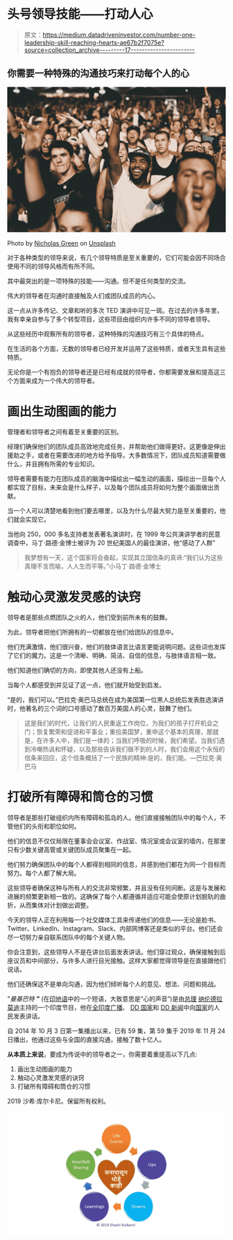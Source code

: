 # 头号领导技能——打动人心

> 原文：<https://medium.datadriveninvestor.com/number-one-leadership-skill-reaching-hearts-ae67b2f7075e?source=collection_archive---------17----------------------->

## 你需要一种特殊的沟通技巧来打动每个人的心

![](img/f702082ab2b87f1d95b86824aebfb929.png)

Photo by [Nicholas Green](https://unsplash.com/@nickxshotz?utm_source=unsplash&utm_medium=referral&utm_content=creditCopyText) on [Unsplash](https://unsplash.com/s/photos/group-excitement?utm_source=unsplash&utm_medium=referral&utm_content=creditCopyText)

对于各种类型的领导来说，有几个领导特质是至关重要的，它们可能会因不同场合使用不同的领导风格而有所不同。

其中最突出的是一项特殊的技能——沟通。但不是任何类型的交流。

伟大的领导者在沟通时直接触及人们或团队成员的内心。

这一点从许多传记、文章和听的多次 TED 演讲中可见一斑。在过去的许多年里，我有幸亲自参与了多个转型项目，这些项目由组织内许多不同的领导者领导。

从这些经历中观察所有的领导者，这种特殊的沟通技巧有三个具体的特点。

在生活的各个方面，无数的领导者已经开发并运用了这些特质，或者天生具有这些特质。

无论你是一个有抱负的领导者还是已经有成就的领导者，你都需要发展和提高这三个方面来成为一个伟大的领导者。

# 画出生动图画的能力

管理者和领导者之间有着至关重要的区别。

经理们确保他们的团队成员高效地完成任务，并帮助他们做得更好。这更像是伸出援助之手，或者在需要改进的地方给予指导。大多数情况下，团队成员知道需要做什么，并且拥有所需的专业知识。

领导者需要有能力在团队成员的脑海中描绘出一幅生动的画面，描绘出一旦每个人都实现了目标，未来会是什么样子，以及每个团队成员将如何为整个画面做出贡献。

当一个人可以清楚地看到他们要去哪里，以及为什么尽最大努力是至关重要的，他们就会实现它。

当他向 250，000 多名支持者发表著名演讲时，在 1999 年公共演讲学者的民意调查中，马丁·路德·金博士被评为 20 世纪美国人的最佳演讲，他“感动了人群”

> 我梦想有一天，这个国家将会奋起，实现其立国信条的真谛:“我们认为这些真理不言而喻，人人生而平等。”小马丁·路德·金博士

# 触动心灵激发灵感的诀窍

领导者是那些点燃团队之火的人，他们受到前所未有的鼓舞。

为此，领导者把他们所拥有的一切都放在他们给团队的信息中。

他们充满激情，他们很兴奋，他们的肢体语言比语言更能说明问题。这些词也发挥了它们的魔力。这是一个清晰、明确、简洁、自信的信息，与肢体语言相一致。

他们知道他们确切的方向，即使其他人还没有上船。

当每个人都感受到并见证了这一点，他们就开始受到启发。

“是的，我们可以。”巴拉克·奥巴马总统在成为美国第一位黑人总统后发表胜选演讲时，他著名的三个词的口号感动了数百万美国人的心灵，鼓舞了他们。

> 这是我们的时代，让我们的人民重返工作岗位，为我们的孩子打开机会之门；恢复繁荣和促进和平事业；重拾美国梦，重申这个基本的真理，那就是，在许多人中，我们是一体的；当我们呼吸的时候，我们希望。当我们遇到冷嘲热讽和怀疑，以及那些告诉我们做不到的人时，我们会用这个永恒的信条来回应，这个信条概括了一个民族的精神:是的，我们能。—巴拉克·奥巴马

# 打破所有障碍和筒仓的习惯

领导者是那些打破组织内所有障碍和孤岛的人。他们直接接触团队中的每个人，不管他们的头衔和职位如何。

他们的信息不仅仅局限在董事会会议室、作战室、情况室或会议室的墙内，在那里只有少数关键高管或关键团队成员聚集在一起。

他们努力确保团队中的每个人都得到相同的信息，并感到他们都在为同一个目标而努力。每个人都了解大局。

这些领导者确保这种与所有人的交流非常频繁，并且没有任何间断。这是与发展和进展的频繁更新相一致的。这确保了每个人都遵循并适应可能会使原计划脱轨的曲折，从而集体对计划做出调整。

今天的领导人正在利用每一个社交媒体工具来传递他们的信息——无论是脸书、Twitter、LinkedIn、Instagram、Slack、内部网博客还是类似的平台。他们还会尽一切努力亲自联系团队中的每个关键人物。

你会注意到，这些领导人不是在讲台后面发表讲话。他们穿过观众，确保接触到后座议员和中间部分，与许多人进行目光接触。这样大家都觉得领导是在直接跟他们说话。

他们还确保这不是单向沟通，因为他们倾听每个人的意见、想法、问题和挑战。

"*曼基巴特* ***"*** (在[印地语](https://en.wikipedia.org/wiki/Hindi)中的一个短语，大致意思是“心的声音”)是由[总理](https://en.wikipedia.org/wiki/Prime_Minister_of_India) [纳伦德拉莫迪](https://en.wikipedia.org/wiki/Narendra_Modi)主持的一个印度节目，他在[全印度广播](https://en.wikipedia.org/wiki/All_India_Radio)、 [DD 国家](https://en.wikipedia.org/wiki/DD_National)和 [DD 新闻](https://en.wikipedia.org/wiki/DD_News)中向[国家](https://en.wikipedia.org/wiki/India)的人民发表讲话。

自 2014 年 10 月 3 日第一集播出以来，已有 59 集，第 59 集于 2019 年 11 月 24 日播出，他通过这些与全国的直接沟通，接触了数十亿人。

**从本质上来说**，要成为传说中的领导者之一，你需要着重提高以下几点:

1.  画出生动图画的能力
2.  触动心灵激发灵感的诀窍
3.  打破所有障碍和筒仓的习惯

2019 沙希·库尔卡尼。保留所有权利。

![](img/59c51a534b6b8c080b11c1243b37a666.png)